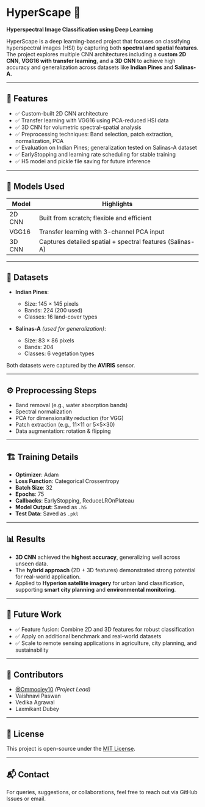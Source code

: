 # HyperScape 🚀  
**Hyperspectral Image Classification using Deep Learning**

HyperScape is a deep learning-based project that focuses on classifying hyperspectral images (HSI) by capturing both **spectral and spatial features**. The project explores multiple CNN architectures including a **custom 2D CNN**, **VGG16 with transfer learning**, and a **3D CNN** to achieve high accuracy and generalization across datasets like **Indian Pines** and **Salinas-A**.

---

## 📌 Features

- ✅ Custom-built 2D CNN architecture  
- ✅ Transfer learning with VGG16 using PCA-reduced HSI data  
- ✅ 3D CNN for volumetric spectral-spatial analysis  
- ✅ Preprocessing techniques: Band selection, patch extraction, normalization, PCA  
- ✅ Evaluation on Indian Pines; generalization tested on Salinas-A dataset  
- ✅ EarlyStopping and learning rate scheduling for stable training  
- ✅ H5 model and pickle file saving for future inference

---

## 🧠 Models Used

| Model         | Highlights                                                  |
|---------------|-------------------------------------------------------------|
| 2D CNN        | Built from scratch; flexible and efficient                  |
| VGG16         | Transfer learning with 3-channel PCA input                  |
| 3D CNN        | Captures detailed spatial + spectral features (Salinas-A)   |

---

## 📂 Datasets

- **Indian Pines**:  
  - Size: 145 × 145 pixels  
  - Bands: 224 (200 used)  
  - Classes: 16 land-cover types

- **Salinas-A** *(used for generalization)*:  
  - Size: 83 × 86 pixels  
  - Bands: 204  
  - Classes: 6 vegetation types

Both datasets were captured by the **AVIRIS** sensor.

---

## ⚙️ Preprocessing Steps

- Band removal (e.g., water absorption bands)
- Spectral normalization
- PCA for dimensionality reduction (for VGG)
- Patch extraction (e.g., 11×11 or 5×5×30)
- Data augmentation: rotation & flipping

---

## 🏗️ Training Details

- **Optimizer**: Adam  
- **Loss Function**: Categorical Crossentropy  
- **Batch Size**: 32  
- **Epochs**: 75  
- **Callbacks**: EarlyStopping, ReduceLROnPlateau  
- **Model Output**: Saved as `.h5`  
- **Test Data**: Saved as `.pkl`

---

## 📊 Results

- **3D CNN** achieved the **highest accuracy**, generalizing well across unseen data.
- The **hybrid approach** (2D + 3D features) demonstrated strong potential for real-world application.
- Applied to **Hyperion satellite imagery** for urban land classification, supporting **smart city planning** and **environmental monitoring**.

---

## 🔭 Future Work

- ✅ Feature fusion: Combine 2D and 3D features for robust classification  
- ✅ Apply on additional benchmark and real-world datasets  
- ✅ Scale to remote sensing applications in agriculture, city planning, and sustainability

---

## 🤝 Contributors

- [@Ommooley10](https://github.com/Ommooley10) *(Project Lead)*  
- Vaishnavi Paswan  
- Vedika Agrawal  
- Laxmikant Dubey

---

## 📎 License

This project is open-source under the [MIT License](LICENSE).

---

## 📬 Contact

For queries, suggestions, or collaborations, feel free to reach out via GitHub Issues or email.

